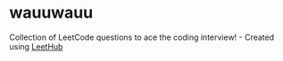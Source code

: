 # wauuwauu
Collection of LeetCode questions to ace the coding interview! - Created using [LeetHub](https://github.com/QasimWani/LeetHub)
